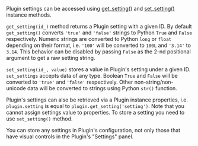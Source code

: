 Plugin settings can be accessed using [get_setting()](http://romanvm.github.io/script.module.simpleplugin/docs/simpleplugin.Addon-class.html#get_setting) and [set_setting()](http://romanvm.github.io/script.module.simpleplugin/docs/simpleplugin.Addon-class.html#set_setting) instance methods.

`get_setting(id_)` method returns a Plugin setting with a given ID. By default `get_setting()` converts `'true'` and `'false'` strings to Python `True` and `False` respectively. Numeric strings are converted to Python `long` or `float` depending on their format, i.e. `'100'` will be converted to `100L` and `'3.14'` to `3.14`. This behavior can be disabled by passing `False` as the 2-nd positional argument to get a raw setting string.

`set_setting(id_, value)` stores a value in Plugin's setting under a given ID. `set_settings` accepts data of any type. Boolean `True` and `False` will be converted to `'true'` and `'false'` respectively. Other non-string/non-unicode data will be converted to strings using Python `str()` function.

Plugin's settings can also be retrieved via a Plugin instance properties, i.e. `plugin.setting` is equal to `plugin.get_setting('setting')`. Note that you cannot assign settings value to properties. To store a setting you need to use `set_setting()` method.

You can store any settings in Plugin's configuration, not only those that have visual controls in the Plugin's "Settings" panel.